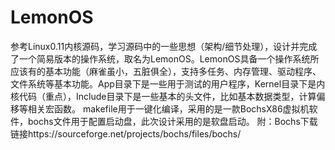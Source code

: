 # LemonOS
参考Linux0.11内核源码，学习源码中的一些思想（架构/细节处理），设计并完成了一个简易版本的操作系统，取名为LemonOS。LemonOS具备一个操作系统所应该有的基本功能（麻雀虽小，五脏俱全），支持多任务、内存管理、驱动程序、文件系统等基本功能。App目录下是一些用于测试的用户程序，Kernel目录下是内核代码（重点），Include目录下是一些基本的头文件，比如基本数据类型，计算偏移等相关宏函数。
makefile用于一键化编译，采用的是一款BochsX86虚拟机软件，bochs文件用于配置启动盘，此次设计采用的是软盘启动。
附：Bochs下载链接https://sourceforge.net/projects/bochs/files/bochs/
